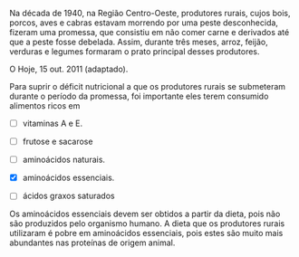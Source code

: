 

Na década de 1940, na Região Centro-Oeste, produtores rurais, cujos bois, porcos, aves e cabras estavam morrendo por uma peste desconhecida, fizeram uma promessa, que consistiu em não comer carne e derivados até que a peste fosse debelada. Assim, durante três meses, arroz, feijão, verduras e legumes formaram o prato principal desses produtores.

O Hoje, 15 out. 2011 (adaptado).

Para suprir o déficit nutricional a que os produtores rurais se submeteram durante o período da promessa, foi importante eles terem consumido alimentos ricos em



- [ ] vitaminas A e E.
- [ ] frutose e sacarose
- [ ] aminoácidos naturais.
- [x] aminoácidos essenciais.
- [ ] ácidos graxos saturados


Os aminoácidos essenciais devem ser obtidos a partir da dieta, pois não são produzidos pelo organismo humano. A dieta que os produtores rurais utilizaram é pobre em aminoácidos essenciais, pois estes são muito mais abundantes nas proteínas de origem animal.

        